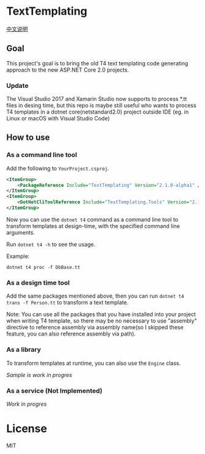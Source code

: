 # TextTemplating

[中文说明](README.CHS.md)

## Goal
This project's goal is to bring the old T4 text templating code generating approach to the new ASP.NET Core 2.0 projects.

### Update 
The Visual Studio 2017 and Xamarin Studio now supports to process *.tt files in desing time, but this repo is maybe still useful who wants to process T4 templates in a dotnet core(netstandard2.0) project outside IDE (eg. in Linux or macOS with Visual Studio Code)

## How to use
### As a command line tool
Add the following to  `YourProject.csproj`.

```xml
<ItemGroup>
    <PackageReference Include="TextTemplating" Version="2.1.0-alpha1" />
</ItemGroup>
<ItemGroup>
    <DotNetCliToolReference Include="TextTemplating.Tools" Version="2.1.0-alpha1" />
</ItemGroup>
```

Now you can use the `dotnet t4` command as a command line tool to transform templates at design-time, with the specified command line arguments.

Run `dotnet t4 -h` to see the usage.

Example:
```Batchfile
dotnet t4 proc -f DbBase.tt
```

### As a design time tool
Add the same packages mentioned above, then you can run `dotnet t4 trans -f Person.tt` to transform a text template.

Note: You can use all the packages that you have installed into your project when writing T4 template, so there may be no necessary to use "assembly" directive to reference assembly via assembly name(so I skipped these feature, you can also reference assembly via path).


### As a library
To transform templates at runtime, you can also use the `Engine` class.

*Sample is work in progres*

### As a service (Not Implemented)
*Work in progres*

# License
MIT
